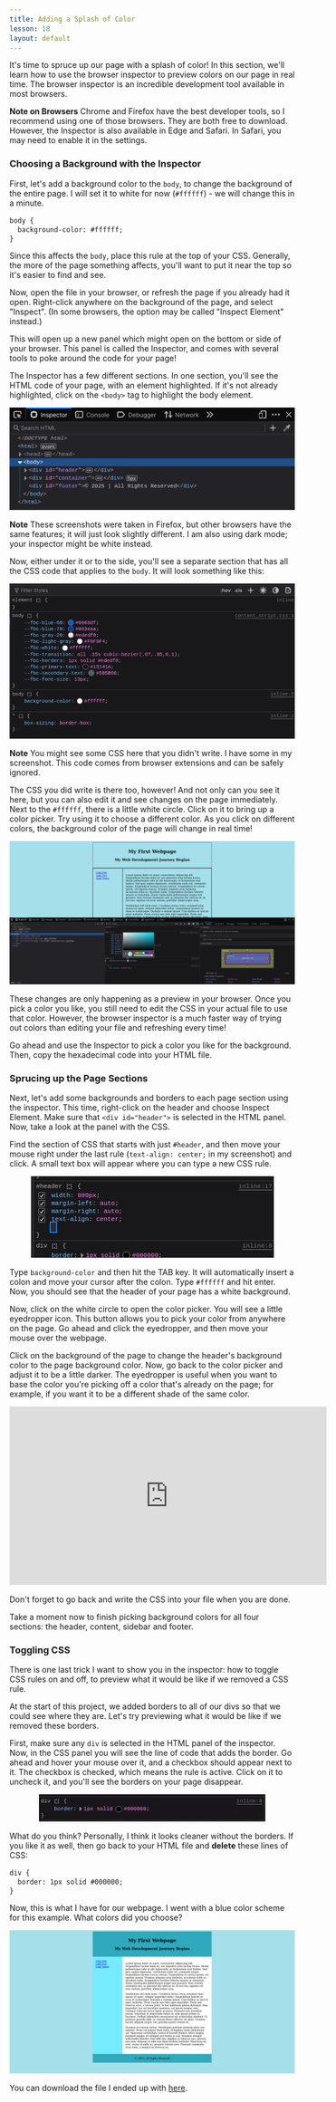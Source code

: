 ```yaml
---
title: Adding a Splash of Color
lesson: 18
layout: default
---
```


It's time to spruce up our page with a splash of color! In this section, we'll learn how to use the browser inspector to preview colors on our page in real time. The browser inspector is an incredible development tool available in most browsers. 

**Note on Browsers** Chrome and Firefox have the best developer tools, so I recommend using one of those browsers. They are both free to download. However, the Inspector is also available in Edge and Safari. In Safari, you may need to enable it in the settings.

### Choosing a Background with the Inspector

First, let's add a background color to the `body`, to change the background of the entire page. I will set it to white for now (`#ffffff`) - we will change this in a minute. 

```
body {
  background-color: #ffffff; 
}
```

Since this affects the `body`, place this rule at the top of your CSS. Generally, the more of the page something affects, you'll want to put it near the top so it's easier to find and see. 

Now, open the file in your browser, or refresh the page if you already had it open. Right-click anywhere on the background of the page, and select "Inspect". (In some browsers, the option may be called "Inspect Element" instead.)

This will open up a new panel which might open on the bottom or side of your browser. This panel is called the Inspector, and comes with several tools to poke around the code for your page!

The Inspector has a few different sections. In one section, you'll see the HTML code of your page, with an element highlighted. If it's not already highlighted, click on the `<body>` tag to highlight the body element. 

<div style="text-align: center">
  <img src="/assets/ch18_1.png" />
</div>

**Note** These screenshots were taken in Firefox, but other browsers have the same features; it will just look slightly different. I am also using dark mode; your inspector might be white instead. 

Now, either under it or to the side, you'll see a separate section that has all the CSS code that applies to the `body`. It will look something like this: 

<div style="text-align: center">
  <img src="/assets/ch18_2.png" />
</div>

**Note** You might see some CSS here that you didn't write. I have some in my screenshot. This code comes from browser extensions and can be safely ignored. 

The CSS you did write is there too, however! And not only can you see it here, but you can also edit it and see changes on the page immediately. Next to the `#ffffff`, there is a little white circle. Click on it to bring up a color picker. Try using it to choose a different color. As you click on different colors, the background color of the page will change in real time!

<div class="screenshot">
  <img src="/assets/ch18_3.png" />
</div>

These changes are only happening as a preview in your browser. Once you pick a color you like, you still need to edit the CSS in your actual file to use that color. However, the browser inspector is a much faster way of trying out colors than editing your file and refreshing every time!

Go ahead and use the Inspector to pick a color you like for the background. Then, copy the hexadecimal code into your HTML file. 

### Sprucing up the Page Sections

Next, let's add some backgrounds and borders to each page section using the inspector. This time, right-click on the header and choose Inspect Element. Make sure that `<div id="header">` is selected in the HTML panel. Now, take a look at the panel with the CSS. 

Find the section of CSS that starts with just `#header`, and then move your mouse right under the last rule (`text-align: center;` in my screenshot) and click. A small text box will appear where you can type a new CSS rule. 

<div style="text-align: center">
  <img src="/assets/ch18_4.png" />
</div>

Type `background-color` and then hit the TAB key. It will automatically insert a colon and move your cursor after the colon. Type `#ffffff` and hit enter. Now, you should see that the header of your page has a white background. 

Now, click on the white circle to open the color picker. You will see a little eyedropper icon. This button allows you to pick your color from anywhere on the page. Go ahead and click the eyedropper, and then move your mouse over the webpage. 

Click on the background of the page to change the header's background color to the page background color. Now, go back to the color picker and adjust it to be a little darker. The eyedropper is useful when you want to base the color you're picking off a color that's already on the page; for example, if you want it to be a different shade of the same color. 

<div style="text-align: center">
  <iframe width="560" height="315" src="https://www.youtube.com/embed/VY_j6jYW0hs?si=zBayU8iP9y_ntzCt" title="YouTube video player" frameborder="0" allow="accelerometer; autoplay; clipboard-write; encrypted-media; gyroscope; picture-in-picture; web-share" referrerpolicy="strict-origin-when-cross-origin" allowfullscreen></iframe>
</div>

Don't forget to go back and write the CSS into your file when you are done.

Take a moment now to finish picking background colors for all four sections: the header, content, sidebar and footer.

### Toggling CSS

There is one last trick I want to show you in the inspector: how to toggle CSS rules on and off, to preview what it would be like if we removed a CSS rule. 

At the start of this project, we added borders to all of our divs so that we could see where they are. Let's try previewing what it would be like if we removed these borders. 

First, make sure any `div` is selected in the HTML panel of the inspector. Now, in the CSS panel you will see the line of code that adds the border. Go ahead and hover your mouse over it, and a checkbox should appear next to it. The checkbox is checked, which means the rule is active. Click on it to uncheck it, and you'll see the borders on your page disappear. 

<div style="text-align:center">
  <img src="/assets/ch18_video2.gif" />
</div>

What do you think? Personally, I think it looks cleaner without the borders. If you like it as well, then go back to your HTML file and **delete** these lines of CSS: 

```
div {
  border: 1px solid #000000; 
}
```

Now, this is what I have for our webpage. I went with a blue color scheme for this example. What colors did you choose?

<div class="screenshot">
  <img src="/assets/ch18_5.png" />
</div>

You can download the file I ended up with [here](). 
